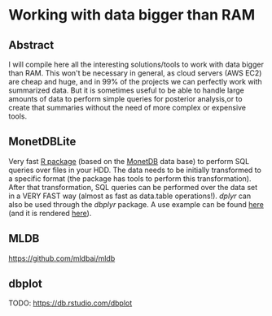 # Working with data bigger than RAM

## Abstract
I will compile here all the interesting solutions/tools to work with data bigger than RAM. This won't be necessary in general, as cloud servers (AWS EC2) are cheap and huge, and in 99% of the projects we can perfectly work with summarized data. But it is sometimes useful to be able to handle large amounts of data to perform simple queries for posterior analysis,or to create that summaries without the need of more complex or expensive tools.

## MonetDBLite
Very fast [R package](https://github.com/hannesmuehleisen/MonetDBLite-R) (based on the [MonetDB](https://www.monetdb.org/Home) data base) to perform SQL queries over files in your HDD. The data needs to be initially transformed to a specific format (the package has tools to perform this transformation). After that transformation, SQL queries can be performed over the data set in a VERY FAST way (almost as fast as data.table operations!). *dplyr* can also be used through the *dbplyr* package. A use example can be found [here](monetdblite/monetdblite-example.Rmd) (and it is rendered [here](https://htmlpreview.github.io/?https://raw.githubusercontent.com/josealberto-arcos-sanchez/data-science-knowledge/master/tools/data_bigger_than_ram/monetdblite/monetdblite-example.nb.html)).

## MLDB
https://github.com/mldbai/mldb

## dbplot
TODO: https://db.rstudio.com/dbplot

